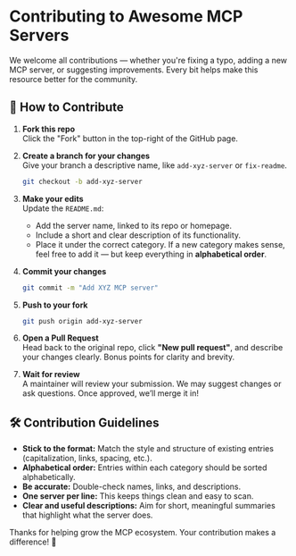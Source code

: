 # Contributing to Awesome MCP Servers

We welcome all contributions — whether you're fixing a typo, adding a new MCP server, or suggesting improvements. Every bit helps make this resource better for the community.

## 🚀 How to Contribute

1. **Fork this repo**  
   Click the "Fork" button in the top-right of the GitHub page.

2. **Create a branch for your changes**  
   Give your branch a descriptive name, like `add-xyz-server` or `fix-readme`.

   ```bash
   git checkout -b add-xyz-server
   ```

3. **Make your edits**  
   Update the `README.md`:
   - Add the server name, linked to its repo or homepage.
   - Include a short and clear description of its functionality.
   - Place it under the correct category. If a new category makes sense, feel free to add it — but keep everything in **alphabetical order**.

4. **Commit your changes**  

   ```bash
   git commit -m "Add XYZ MCP server"
   ```

5. **Push to your fork**

   ```bash
   git push origin add-xyz-server
   ```

6. **Open a Pull Request**  
   Head back to the original repo, click **"New pull request"**, and describe your changes clearly. Bonus points for clarity and brevity.

7. **Wait for review**  
   A maintainer will review your submission. We may suggest changes or ask questions. Once approved, we’ll merge it in!



## 🛠️ Contribution Guidelines

- **Stick to the format:** Match the style and structure of existing entries (capitalization, links, spacing, etc.).
- **Alphabetical order:** Entries within each category should be sorted alphabetically.
- **Be accurate:** Double-check names, links, and descriptions.
- **One server per line:** This keeps things clean and easy to scan.
- **Clear and useful descriptions:** Aim for short, meaningful summaries that highlight what the server does.


Thanks for helping grow the MCP ecosystem. Your contribution makes a difference! 🙌
